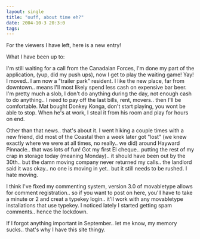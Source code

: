 ```yaml
---
layout: single
title: "ouff, about time eh?"
date: 2004-10-3 20:3:0
tags: 
---
```


For the viewers I have left, here is a new entry!

What I have been up to:

I'm still waiting for a call from the Canadaian Forces, I'm done my part of the application, (yup, did my push ups), now I get to play the waiting game! Yay! I moved.. I am now a "trailer park" resident. I like the new place, far from downtown.. means I'll most likely spend less cash on expensive bar beer. I'm pretty much a slob, I don't do anything during the day, not enough cash to do anything.. I need to pay off the last bills, rent, movers.. then I'll be comfortable. Mat bought Donkey Konga, don't start playing, you wont be able to stop. When he's at work, I steal it from his room and play for hours on end.

Other than that news.. that's about it. I went hiking a couple times with a new friend, did most of the Coastal then a week later got "lost" (we knew exactly where we were at all times, no really.. we did) around Hayward Pinnacle.. that was lots of fun! Got my first EI cheque.. putting the rest of my crap in storage today (meaning Monday).. it should have been out by the 30th.. but the damn moving company never returned my calls.. the landlord said it was okay.. no one is moving in yet.. but it still needs to be rushed. I hate moving.

I think I've fixed my commenting system, version 3.0 of movabletype allows for comment registration.. so if you want to post on here, you'll have to take a minute or 2 and creat a typekey login.. it'll work with any movabletype installations that use typekey. I noticed lately I started getting spam comments.. hence the lockdown.

If I forgot anything important in September.. let me know, my memory sucks.. that's why I have this site thingy.

